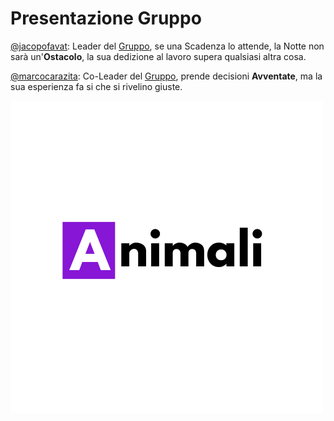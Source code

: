 # Presentazione Gruppo 


[@jacopofavat](https://github.com/JacopoFavat): Leader del [Gruppo](https://github.com/ItisMajo-2021-4DINFO-Informatica/4di-2022-progetto-valida-download-animali), se una Scadenza lo attende, la Notte non sarà un'**Ostacolo**, la sua dedizione al lavoro supera qualsiasi altra cosa.

[@marcocarazita](https://github.com/marcocarazita): Co-Leader del [Gruppo](https://github.com/ItisMajo-2021-4DINFO-Informatica/4di-2022-progetto-valida-download-animali), prende decisioni **Avventate**, ma la sua esperienza fa si che si rivelino giuste.

![logo](/04-immagini/LogoAnimali.png)